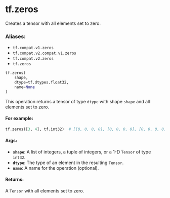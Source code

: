 <div itemscope itemtype="http://developers.google.com/ReferenceObject">
<meta itemprop="name" content="tf.zeros" />
<meta itemprop="path" content="Stable" />
</div>

# tf.zeros

Creates a tensor with all elements set to zero.

### Aliases:

* `tf.compat.v1.zeros`
* `tf.compat.v2.compat.v1.zeros`
* `tf.compat.v2.zeros`
* `tf.zeros`

``` python
tf.zeros(
    shape,
    dtype=tf.dtypes.float32,
    name=None
)
```

<!-- Placeholder for "Used in" -->

This operation returns a tensor of type `dtype` with shape `shape` and
all elements set to zero.

#### For example:



```python
tf.zeros([3, 4], tf.int32)  # [[0, 0, 0, 0], [0, 0, 0, 0], [0, 0, 0, 0]]
```

#### Args:


* <b>`shape`</b>: A list of integers, a tuple of integers, or a 1-D `Tensor` of type
  `int32`.
* <b>`dtype`</b>: The type of an element in the resulting `Tensor`.
* <b>`name`</b>: A name for the operation (optional).


#### Returns:

A `Tensor` with all elements set to zero.
